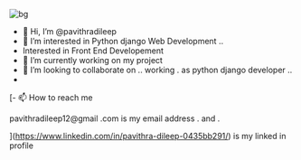 ![bg](https://github.com/pavithradileep/pavithradileep/assets/137876673/0bf8fef9-3b92-4df5-a66c-195b2e435298)




- 👋 Hi, I’m @pavithradileep
- 👀 I’m interested in  Python django Web Development ..
- Interested in Front End Developement
- 🌱 I’m currently  working on my project 
- 💞️ I’m looking to collaborate on .. working .  as python django  developer ..
- 
 [- 📫 How to reach me

 pavithradileep12@gmail .com  is  my email address . and .

](https://www.linkedin.com/in/pavithra-dileep-0435bb291/)
is my linked in profile
